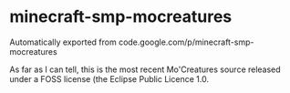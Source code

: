 # minecraft-smp-mocreatures
Automatically exported from code.google.com/p/minecraft-smp-mocreatures

As far as I can tell, this is the most recent Mo'Creatures source released under a FOSS license (the Eclipse Public Licence 1.0.
